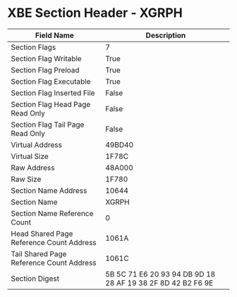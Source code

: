 # XBE Section Header - XGRPH

| Field Name | Description |
|---|---|
| Section Flags | 7 |
| Section Flag Writable | True |
| Section Flag Preload | True |
| Section Flag Executable | True |
| Section Flag Inserted File | False |
| Section Flag Head Page Read Only | False |
| Section Flag Tail Page Read Only | False |
| Virtual Address | 49BD40 |
| Virtual Size | 1F78C |
| Raw Address | 48A000 |
| Raw Size | 1F780 |
| Section Name Address | 10644 |
| Section Name | XGRPH |
| Section Name Reference Count | 0 |
| Head Shared Page Reference Count Address | 1061A |
| Tail Shared Page Reference Count Address | 1061C |
| Section Digest | 5B 5C 71 E6 20 93 94 DB 9D 18 28 AF 19 38 2F 8D 42 B2 F6 9E |
